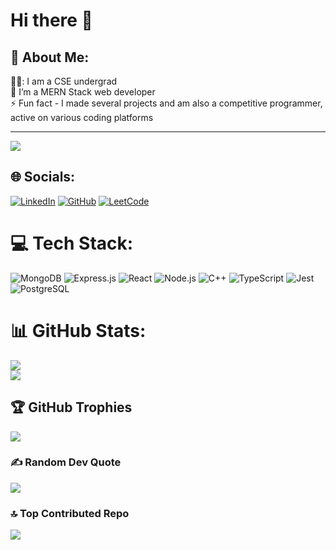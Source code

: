 # Hi there 👋
## 💫 About Me:


👨‍💻:  I am a CSE undergrad <br>🌱 I’m a MERN Stack web developer <br>⚡ Fun fact - I made several projects and am also a competitive programmer, active on various coding platforms

---

![](https://komarev.com/ghpvc/?username=ayush-0110)

## 🌐 Socials:
[![LinkedIn](https://img.shields.io/badge/LinkedIn-%230077B5.svg?logo=linkedin&logoColor=white)](https://www.linkedin.com/in/ayush-tiwari-7b2514220) [![GitHub](https://img.shields.io/badge/GitHub-%23121011.svg?logo=github&logoColor=white)](https://github.com/ayush-0110) [![LeetCode](https://img.shields.io/badge/LeetCode-%23FA7343.svg?logo=LeetCode&logoColor=white)](https://leetcode.com/ayush_0110/)

# 💻 Tech Stack:
![MongoDB](https://img.shields.io/badge/MongoDB-%2347A248.svg?style=for-the-badge&logo=mongodb&logoColor=white) 
![Express.js](https://img.shields.io/badge/Express.js-%23404d59.svg?style=for-the-badge) 
![React](https://img.shields.io/badge/React-%2320232a.svg?style=for-the-badge&logo=react&logoColor=%2361DAFB) 
![Node.js](https://img.shields.io/badge/Node.js-%23339933.svg?style=for-the-badge&logo=node-dot-js&logoColor=white) 
![C++](https://img.shields.io/badge/C++-%2300599C.svg?style=for-the-badge&logo=c%2B%2B&logoColor=white) 
![TypeScript](https://img.shields.io/badge/TypeScript-%233178C6.svg?style=for-the-badge&logo=typescript&logoColor=white) 
![Jest](https://img.shields.io/badge/Jest-%23C21325.svg?style=for-the-badge&logo=jest&logoColor=white) 
![PostgreSQL](https://img.shields.io/badge/PostgreSQL-%23336791.svg?style=for-the-badge&logo=postgresql&logoColor=white)

# 📊 GitHub Stats:
![](https://github-readme-stats.vercel.app/api?username=ayush-0110&theme=radical&hide_border=true&include_all_commits=true&count_private=true)<br/>
![](https://github-readme-streak-stats.herokuapp.com/?user=ayush-0110&theme=radical&hide_border=true)<br/>

## 🏆 GitHub Trophies
![](https://github-profile-trophy.vercel.app/?username=ayush-0110&theme=radical&no-frame=true&no-bg=true&margin-w=4)

### ✍️ Random Dev Quote
![](https://quotes-github-readme.vercel.app/api?type=horizontal&theme=radical)

### 🔝 Top Contributed Repo
![](https://github-contributor-stats.vercel.app/api?username=ayush-0110&limit=5&theme=dracula&combine_all_yearly_contributions=true)

<!-- Proudly created with GPRM ( https://gprm.itsvg.in ) -->

<!--
**ayush-0110/ayush-0110** is a ✨ _special_ ✨ repository because its `README.md` (this file) appears on your GitHub profile.

Here are some ideas to get you started:

- 🔭 I’m currently working on ...
- 🌱 I’m currently learning ...
- 👯 I’m looking to collaborate on ...
- 🤔 I’m looking for help with ...
- 💬 Ask me about ...
- 📫 How to reach me: ...
- 😄 Pronouns: ...
- ⚡ Fun fact: ...
-->
